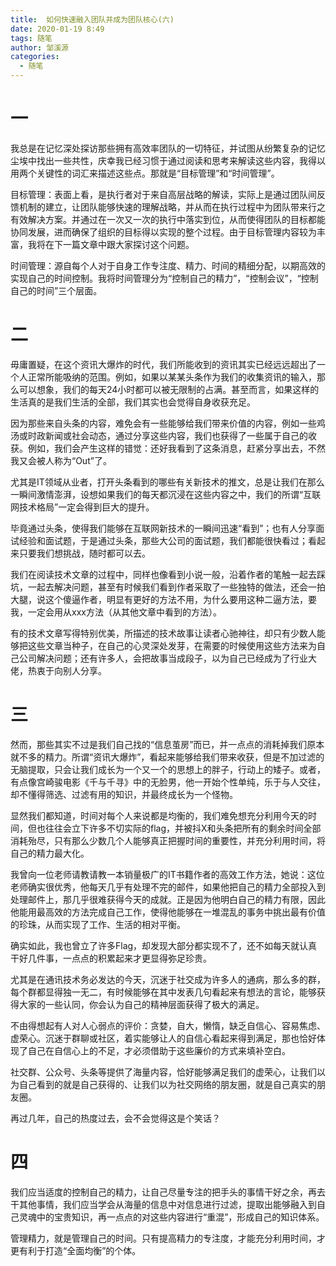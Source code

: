 ```yaml
---
title:  如何快速融入团队并成为团队核心(六)
date: 2020-01-19 8:49
tags: 随笔
author: 邹溪源
categories:
  - 随笔
---
```

# 一
我总是在记忆深处探访那些拥有高效率团队的一切特征，并试图从纷繁复杂的记忆尘埃中找出一些共性，庆幸我已经习惯于通过阅读和思考来解读这些内容，我得以用两个关键性的词汇来描述这些点。那就是“目标管理”和“时间管理”。

目标管理：表面上看，是执行者对于来自高层战略的解读，实际上是通过团队间反馈机制的建立，让团队能够快速的理解战略，并从而在执行过程中为团队带来行之有效解决方案。并通过在一次又一次的执行中落实到位，从而使得团队的目标都能协同发展，进而确保了组织的目标得以实现的整个过程。由于目标管理内容较为丰富，我将在下一篇文章中跟大家探讨这个问题。

时间管理：源自每个人对于自身工作专注度、精力、时间的精细分配，以期高效的实现自己的时间控制。我将时间管理分为“控制自己的精力”，“控制会议”，“控制自己的时间”三个层面。

# 二
毋庸置疑，在这个资讯大爆炸的时代，我们所能收到的资讯其实已经远远超出了一个人正常所能吸纳的范围。例如，如果以某某头条作为我们的收集资讯的输入，那么可以想象，我们的每天24小时都可以被无限制的占满。甚至而言，如果这样的生活真的是我们生活的全部，我们其实也会觉得自身收获充足。

因为那些来自头条的内容，难免会有一些能够给我们带来价值的内容，例如一些鸡汤或时政新闻或社会动态，通过分享这些内容，我们也获得了一些属于自己的收获。例如，我们会产生这样的错觉：还好我看到了这条消息，赶紧分享出去，不然我又会被人称为“Out”了。

尤其是IT领域从业者，打开头条看到的哪些有关新技术的推文，总是让我们在那么一瞬间激情澎湃，设想如果我们的每天都沉浸在这些内容之中，我们的所谓“互联网技术格局”一定会得到巨大的提升。

毕竟通过头条，使得我们能够在互联网新技术的一瞬间迅速“看到”；也有人分享面试经验和面试题，于是通过头条，那些大公司的面试题，我们都能很快看过；看起来只要我们想挑战，随时都可以去。

我们在阅读技术文章的过程中，同样也像看到小说一般，沿着作者的笔触一起去踩坑，一起去解决问题，甚至有时候我们看到作者采取了一些独特的做法，还会一拍大腿，说这个傻逼作者，明显有更好的方法不用，为什么要用这种二逼方法，要我，一定会用从xxx方法（从其他文章中看到的方法）。

有的技术文章写得特别优美，所描述的技术故事让读者心驰神往，却只有少数人能够把这些文章当种子，在自己的心灵深处发芽，在需要的时候使用这些方法来为自己公司解决问题；还有许多人，会把故事当成段子，以为自己已经成为了行业大佬，热衷于向别人分享。

# 三
然而，那些其实不过是我们自己找的“信息茧房”而已，并一点点的消耗掉我们原本就不多的精力。所谓“资讯大爆炸”，看起来能够给我们带来收获，但是不加过滤的无脑提取，只会让我们成长为一个又一个的思想上的胖子，行动上的矮子。或者，有点像宫崎骏电影《千与千寻》中的无脸男，他一开始个性单纯，乐于与人交往，却不懂得筛选、过滤有用的知识，并最终成长为一个怪物。 

显然我们都知道，时间对每个人来说都是均衡的，我们难免想充分利用今天的时间，但也往往会立下许多不切实际的flag，并被抖X和头条把所有的剩余时间全部消耗殆尽，只有那么少数几个人能够真正把握时间的重要性，并充分利用时间，将自己的精力最大化。

我曾向一位老师请教请教一本销量极广的IT书籍作者的高效工作方法，她说：这位老师确实很优秀，他每天几乎有处理不完的邮件，如果他把自己的精力全部投入到处理邮件上，那几乎很难获得今天的成就。正是因为他明白自己的精力有限，因此他能用最高效的方法完成自己工作，使得他能够在一堆混乱的事务中挑出最有价值的珍珠，从而实现了工作、生活的相对平衡。  

确实如此，我也曾立了许多Flag，却发现大部分都实现不了，还不如每天就认真干好几件事，一点点的积累起来才更显得弥足珍贵。

尤其是在通讯技术务必发达的今天，沉迷于社交成为许多人的通病，那么多的群，每个群都显得独一无二，有时候能够在其中发表几句看起来有想法的言论，能够获得大家的一些认同，你会认为自己的精神层面获得了极大的满足。

不由得想起有人对人心弱点的评价：贪婪，自大，懒惰，缺乏自信心、容易焦虑、虚荣心。沉迷于群聊或社区，着实能够让人的自信心看起来得到满足，那也恰好体现了自己在自信心上的不足，才必须借助于这些廉价的方式来填补空白。

社交群、公众号、头条等提供了海量内容，恰好能够满足我们的虚荣心，让我们以为自己看到的就是自己获得的、让我们以为社交网络的朋友圈，就是自己真实的朋友圈。

再过几年，自己的热度过去，会不会觉得这是个笑话？

# 四
我们应当适度的控制自己的精力，让自己尽量专注的把手头的事情干好之余，再去干其他事情，我们应当学会从海量的信息中对信息进行过滤，提取出能够融入到自己灵魂中的宝贵知识，再一点点的对这些内容进行“重混”，形成自己的知识体系。

管理精力，就是管理自己的时间。只有提高精力的专注度，才能充分利用时间，才更有利于打造“全面均衡”的个体。


